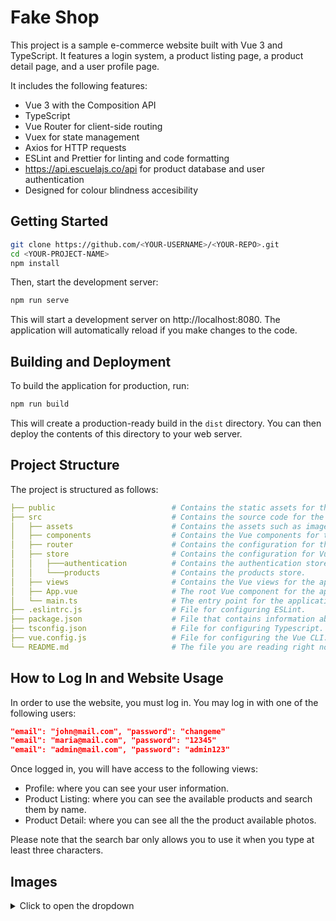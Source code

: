 # Fake Shop

This project is a sample e-commerce website built with Vue 3 and TypeScript. It features a login system, a product listing page, a product detail page, and a user profile page.

It includes the following features:

- Vue 3 with the Composition API
- TypeScript
- Vue Router for client-side routing
- Vuex for state management
- Axios for HTTP requests
- ESLint and Prettier for linting and code formatting
- https://api.escuelajs.co/api for product database and user authentication
- Designed for colour blindness accesibility 

## Getting Started

```sh
git clone https://github.com/<YOUR-USERNAME>/<YOUR-REPO>.git
cd <YOUR-PROJECT-NAME>
npm install
```

Then, start the development server:

```sh
npm run serve
```

This will start a development server on http://localhost:8080. The application will automatically reload if you make changes to the code.

## Building and Deployment

To build the application for production, run:

```sh
npm run build
```

This will create a production-ready build in the `dist` directory. You can then deploy the contents of this directory to your web server.

## Project Structure

The project is structured as follows:

```yaml
├── public                          # Contains the static assets for the application.
├── src                             # Contains the source code for the application.
│   ├── assets                      # Contains the assets such as images, fonts, etc. 
│   ├── components                  # Contains the Vue components for the application.
│   ├── router                      # Contains the configuration for the Vue Router.
│   ├── store                       # Contains the configuration for Vuex.
│   │   ├───authentication          # Contains the authentication store.
│   │   └───products                # Contains the products store.
│   ├── views                       # Contains the Vue views for the application.
│   ├── App.vue                     # The root Vue component for the application.
│   └── main.ts                     # The entry point for the application.
├── .eslintrc.js                    # File for configuring ESLint.
├── package.json                    # File that contains information about the project and its dependencies. 
├── tsconfig.json                   # File for configuring Typescript.
├── vue.config.js                   # File for configuring the Vue CLI.
└── README.md                       # The file you are reading right now.
```

## How to Log In and Website Usage

In order to use the website, you must log in. You may log in with one of the following users:

```json
"email": "john@mail.com", "password": "changeme"
"email": "maria@mail.com", "password": "12345"
"email": "admin@mail.com", "password": "admin123"
```

Once logged in, you will have access to the following views:

- Profile: where you can see your user information.
- Product Listing: where you can see the available products and search them by name.
- Product Detail: where you can see all the the product available photos.

Please note that the search bar only allows you to use it when you type at least three characters.

## Images

<details>
<summary>Click to open the dropdown</summary>
<br>

![main page](https://imgur.com/QC90MSv.png)
![detail page](https://imgur.com/NTcEYu3.png)

</details>
